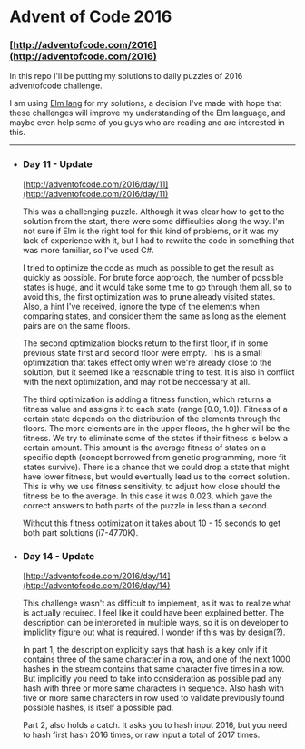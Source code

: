 # Advent of Code 2016
### [http://adventofcode.com/2016](http://adventofcode.com/2016)

In this repo I'll be putting my solutions to daily puzzles of 2016 adventofcode challenge.

I am using [Elm lang](http://elm-lang.org/) for my solutions, a decision I've made with hope that these challenges will improve
my understanding of the Elm language, and maybe even help some of you guys who are reading and are interested in this.

---

- ### Day 11 - Update
    [http://adventofcode.com/2016/day/11](http://adventofcode.com/2016/day/11)

    This was a challenging puzzle. Although it was clear how to get to the solution from the start, there were some difficulties along the way.
    I'm not sure if Elm is the right tool for this kind of problems, or it was my lack of experience with it, but I had to rewrite the code in
    something that was more familiar, so I've used C#.

    I tried to optimize the code as much as possible to get the result as quickly as possible. For brute force approach, the number of possible
    states is huge, and it would take some time to go through them all, so to avoid this, the first optimization was to prune already visited states.
    Also, a hint I've received, ignore the type of the elements when comparing states, and consider them the same as long as the element pairs are on 
    the same floors.

    The second optimization blocks return to the first floor, if in some previous state first and second floor were empty. This is a small optimization
    that takes effect only when we're already close to the solution, but it seemed like a reasonable thing to test. It is also in conflict with
    the next optimization, and may not be neccessary at all.

    The third optimization is adding a fitness function, which returns a fitness value and assigns it to each state (range [0.0, 1.0]).
    Fitness of a certain state depends on the distribution of the elements through the floors. The more elements are in the upper floors, the higher will
    be the fitness. We try to eliminate some of the states if their fitness is below a certain amount. This amount is the average fitness of states on a specific
    depth (concept borrowed from genetic programming, more fit states survive).
    There is a chance that we could drop a state that might have lower fitness, but would eventually lead us to the correct solution. This is why we
    use fitness sensitivity, to adjust how close should the fitness be to the average. In this case it was 0.023, which gave the correct answers to both parts
    of the puzzle in less than a second.
    
    Without this fitness optimization it takes about 10 - 15 seconds to get both part solutions (i7-4770K).


- ### Day 14 - Update
    [http://adventofcode.com/2016/day/14](http://adventofcode.com/2016/day/14)

    This challenge wasn't as difficult to implement, as it was to realize what is actually required. I feel like it could have been explained better.
    The description can be interpreted in multiple ways, so it is on developer to impliclity figure out what is required. I wonder if this was by design(?).

    In part 1, the description explicitly says that hash is a key only if it contains three of the same character in a row, and one of the next 1000 hashes
    in the stream contains that same character five times in a row. But implicitly you need to take into consideration as possible pad any hash with three or more
    same characters in sequence. Also hash with five or more same characters in row used to validate previously found possible hashes, is itself a possible pad.

    Part 2, also holds a catch. It asks you to hash input 2016, but you need to hash first hash 2016 times, or raw input a total of 2017 times.

